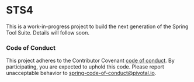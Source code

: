 # STS4

This is a work-in-progress project to build the next generation of the Spring Tool Suite.
Details will follow soon.

### Code of Conduct
This project adheres to the Contributor Covenant [code of
conduct](CODE_OF_CONDUCT.adoc). By participating, you  are expected to uphold this code. Please report
unacceptable behavior to spring-code-of-conduct@pivotal.io.
